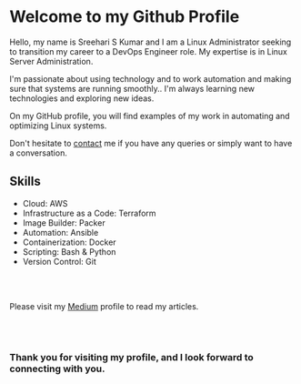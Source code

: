 # Welcome to my Github Profile

Hello, my name is Sreehari S Kumar and I am a Linux Administrator seeking to transition my career to a DevOps Engineer role. My expertise is in Linux Server Administration.

I'm passionate about using technology and to work automation and making sure that systems are running smoothly.. I'm always learning new technologies and exploring new ideas.

On my GitHub profile, you will find examples of my work in automating and optimizing Linux systems.

Don't hesitate to [contact](mailto:ssksreehari@gmail.com) me if you have any queries or simply want to have a conversation.





## Skills
- Cloud: AWS
- Infrastructure as a Code: Terraform
- Image Builder: Packer
- Automation: Ansible
- Containerization: Docker
- Scripting: Bash & Python
- Version Control: Git



<br />
<br />


Please visit my [Medium](https://medium.com/@ssksreehari) profile to read my articles.

<br />
<br />

### Thank you for visiting my profile, and I look forward to connecting with you.
